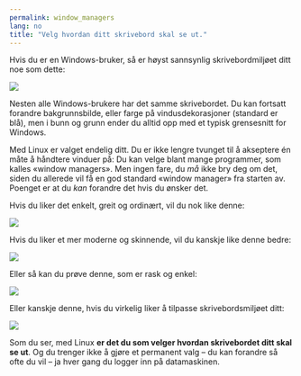 ```yaml
---
permalink: window_managers
lang: no
title: "Velg hvordan ditt skrivebord skal se ut."
---
```


Hvis du er en Windows-bruker, så er høyst sannsynlig skrivebordmiljøet ditt noe som dette:

<img src="Images/windows_vista.jpg" />

Nesten alle Windows-brukere har det samme skrivebordet. Du kan fortsatt forandre bakgrunnsbilde, eller farge på vindusdekorasjoner (standard er blå), men i bunn og grunn ender du alltid opp med et typisk grensesnitt for Windows.

Med Linux er valget endelig ditt. Du er ikke lengre tvunget til å akseptere én måte å håndtere vinduer på: Du kan velge blant mange programmer, som kalles «window managers». Men ingen fare, du <i>må</i> ikke bry deg om det, siden du allerede vil få en god standard «window manager» fra starten av. Poenget er at du <i>kan</i> forandre det hvis du ønsker det.

Hvis du liker det enkelt, greit og ordinært, vil du nok like denne:

<img src="Images/ubuntu.jpg"/>

Hvis du liker et mer moderne og skinnende, vil du kanskje like denne bedre:

<img src="Images/kde.png" />

Eller så kan du prøve denne, som er rask og enkel:

<img src="Images/xfce.jpg" />

Eller kanskje denne, hvis du virkelig liker å tilpasse skrivebordsmiljøet ditt:

<img src="Images/wm.jpg" />

Som du ser, med Linux <b>er det du som velger hvordan skrivebordet ditt skal se ut</b>. Og du trenger ikke å gjøre et permanent valg – du kan forandre så ofte du vil – ja hver gang du logger inn på datamaskinen.




